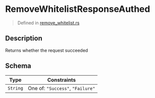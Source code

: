 # RemoveWhitelistResponseAuthed
> Defined in [remove_whitelist.rs](../../../../../interface/src/interface/routes/native/remove_whitelist.rs)

## Description
Returns whether the request succeeded

## Schema

| Type | Constraints |
| --- | --- |
| `String` | One of: `"Success"`, `"Failure"` |

